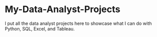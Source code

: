 # My-Data-Analyst-Projects
I put all the data analyst projects here to showcase what I can do with Python, SQL, Excel, and Tableau.
